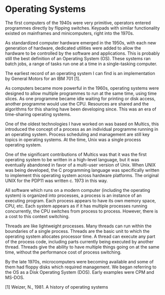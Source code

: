 # Operating Systems

The first computers of the 1940s were very primitive, operators entered programmes directly by flipping switches. Keypads with similar functionality existed on mainframes and minicomputers, right into the 1970s.&#x20;

As standardized computer hardware emerged in the 1950s, with each new generation of hardware, dedicated utilities were added to allow the hardware to be controlled by the software and applications. This is probably still the best definition of an Operating System (OS). These systems ran batch jobs, a range of tasks run one at a time in a single-tasking computer.&#x20;

The earliest record of an operating system I can find is an implementation by General Motors for an IBM 701 \[1].&#x20;

As computers became more powerful in the 1960s, operating systems were designed to allow multiple programmes to run at the same time, using time slices. As one programme became idle waiting for printing or disk access, another programme would use the CPU. Resources are shared and the algorithms for this sharing have been developing since. This was an era of time-sharing operating systems.&#x20;

One of the oldest technologies I have worked on was based on Multics, this introduced the concept of a process as an individual programme running in an operating system.  Process scheduling and management are still key topics in operating systems. At the time, Unix was a single process operating system.

One of the significant contributions of Multics was that it was the first operating system to be written in a high-level language, but it was eventually abandoned in favor of a multi-user version of Unix. When UNIX was being developed, the C programming language was specifically written to implement this operating system across hardware platforms. The original UNIX for the PDP11 was written c. 1973 in this way.&#x20;

All software which runs on a modern computer (including the operating system) is organized into processes, a process is an instance of an executing program. Each process appears to have its own memory space, CPU, etc. Each system appears as if it has multiple processes running concurrently, the CPU switches from process to process. However, there is a cost to this context switching.&#x20;

Threads are like lightweight processes. Many threads can run within the boundaries of a single process. Threads are the basic unit to which the operating system allocates processor time. A thread can execute any part of the process code, including parts currently being executed by another thread. Threads give the ability to have multiple things going on at the same time, without the performance cost of process switching.&#x20;

By the late 1970s, microcomputers were becoming available and some of them had floppy disks which required management. We began referring to the OS as a Disk Operating System (DOS). Early examples were CPM and MS-DOS.

\[1] Weizer, N., 1981. A history of operating systems

